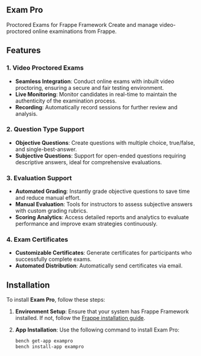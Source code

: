 ## Exam Pro

Proctored Exams for Frappe Framework
Create and manage video-proctored online examinations from Frappe.

## Features

### 1. Video Proctored Exams
- **Seamless Integration**: Conduct online exams with inbuilt video proctoring, ensuring a secure and fair testing environment.
- **Live Monitoring**: Monitor candidates in real-time to maintain the authenticity of the examination process.
- **Recording**: Automatically record sessions for further review and analysis.

### 2. Question Type Support
- **Objective Questions**: Create questions with multiple choice, true/false, and single-best-answer.
- **Subjective Questions**: Support for open-ended questions requiring descriptive answers, ideal for comprehensive evaluations.

### 3. Evaluation Support
- **Automated Grading**: Instantly grade objective questions to save time and reduce manual effort.
- **Manual Evaluation**: Tools for instructors to assess subjective answers with custom grading rubrics.
- **Scoring Analytics**: Access detailed reports and analytics to evaluate performance and improve exam strategies continuously.

### 4. Exam Certificates
- **Customizable Certificates**: Generate certificates for participants who successfully complete exams.
- **Automated Distribution**: Automatically send certificates via email.

## Installation

To install **Exam Pro**, follow these steps:

1. **Environment Setup**: Ensure that your system has Frappe Framework installed. If not, follow the [Frappe installation guide](https://frappeframework.com/docs/user/en/installation).
   
2. **App Installation**: Use the following command to install Exam Pro:

   ```bash
   bench get-app exampro
   bench install-app exampro
   ```